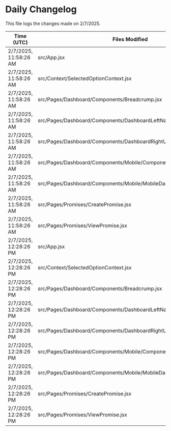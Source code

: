 # Daily Changelog

This file logs the changes made on 2/7/2025.

| Time (UTC)             | Files Modified                    | Changes (Addition/Deletion) |
|------------------------|-----------------------------------|-----------------------------|
| 2/7/2025, 11:58:26 AM | src/App.jsx | 3 Additions & 3 Deletions |
| 2/7/2025, 11:58:26 AM | src/Context/SelectedOptionContext.jsx | 13 Additions & 7 Deletions |
| 2/7/2025, 11:58:26 AM | src/Pages/Dashboard/Components/Breadcrump.jsx | 2 Additions & 2 Deletions |
| 2/7/2025, 11:58:26 AM | src/Pages/Dashboard/Components/DashboardLeftNav.jsx | 2 Additions & 2 Deletions |
| 2/7/2025, 11:58:26 AM | src/Pages/Dashboard/Components/DashboardRightUI.jsx | 2 Additions & 2 Deletions |
| 2/7/2025, 11:58:26 AM | src/Pages/Dashboard/Components/Mobile/Components/MobileNavigator.jsx | 2 Additions & 2 Deletions |
| 2/7/2025, 11:58:26 AM | src/Pages/Dashboard/Components/Mobile/MobileDashboard.jsx | 2 Additions & 2 Deletions |
| 2/7/2025, 11:58:26 AM | src/Pages/Promises/CreatePromise.jsx | 2 Additions & 2 Deletions |
| 2/7/2025, 11:58:26 AM | src/Pages/Promises/ViewPromise.jsx | 43 Additions & 7 Deletions |
| 2/7/2025, 12:28:26 PM | src/App.jsx | 3 Additions & 3 Deletions|
| 2/7/2025, 12:28:26 PM | src/Context/SelectedOptionContext.jsx | 13 Additions & 7 Deletions|
| 2/7/2025, 12:28:26 PM | src/Pages/Dashboard/Components/Breadcrump.jsx | 2 Additions & 2 Deletions|
| 2/7/2025, 12:28:26 PM | src/Pages/Dashboard/Components/DashboardLeftNav.jsx | 2 Additions & 2 Deletions|
| 2/7/2025, 12:28:26 PM | src/Pages/Dashboard/Components/DashboardRightUI.jsx | 2 Additions & 2 Deletions|
| 2/7/2025, 12:28:26 PM | src/Pages/Dashboard/Components/Mobile/Components/MobileNavigator.jsx | 2 Additions & 2 Deletions|
| 2/7/2025, 12:28:26 PM | src/Pages/Dashboard/Components/Mobile/MobileDashboard.jsx | 2 Additions & 2 Deletions|
| 2/7/2025, 12:28:26 PM | src/Pages/Promises/CreatePromise.jsx | 2 Additions & 2 Deletions|
| 2/7/2025, 12:28:26 PM | src/Pages/Promises/ViewPromise.jsx | 43 Additions & 7 Deletions|
